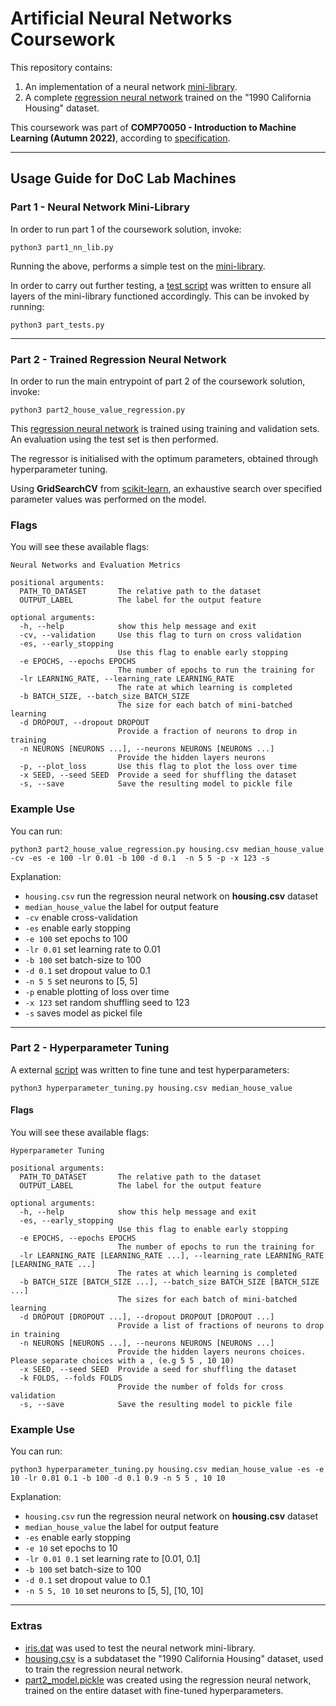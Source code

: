 # Artificial Neural Networks Coursework

This repository contains:  
1. An implementation of a neural network [mini-library](part1_nn_lib.py).
2. A complete [regression neural network](part2_house_value_regression.py) trained on the "1990 California Housing" dataset.

This coursework was part of **COMP70050 - Introduction to Machine Learning (Autumn 2022)**, according to [specification](specifcation.pdf).

----

## Usage Guide for DoC Lab Machines
### Part 1 - Neural Network Mini-Library

In order to run part 1 of the coursework solution, invoke:
```
python3 part1_nn_lib.py
```  
Running the above, performs a simple test on the [mini-library](part1_nn_lib.py).   

In order to carry out further testing, a [test script](part1_tests.py) was written to ensure all layers of the mini-library functioned accordingly. This can be invoked by running:
```
python3 part_tests.py
```

----
 
### Part 2 - Trained Regression Neural Network

In order to run the main entrypoint of part 2 of the coursework solution, invoke:
```
python3 part2_house_value_regression.py
```  
This [regression neural network](part2_house_value_regression.py) is trained using training and validation sets. An evaluation using the test set is then performed.  

The regressor is initialised with the optimum parameters, obtained through hyperparameter tuning.  


Using **GridSearchCV** from [scikit-learn](https://scikit-learn.org/stable/install.html), an exhaustive search over specified parameter values was performed on the model.

### Flags
You will see these available flags:
```
Neural Networks and Evaluation Metrics

positional arguments:
  PATH_TO_DATASET       The relative path to the dataset
  OUTPUT_LABEL          The label for the output feature

optional arguments:
  -h, --help            show this help message and exit
  -cv, --validation     Use this flag to turn on cross validation
  -es, --early_stopping
                        Use this flag to enable early stopping
  -e EPOCHS, --epochs EPOCHS
                        The number of epochs to run the training for
  -lr LEARNING_RATE, --learning_rate LEARNING_RATE
                        The rate at which learning is completed
  -b BATCH_SIZE, --batch_size BATCH_SIZE
                        The size for each batch of mini-batched learning
  -d DROPOUT, --dropout DROPOUT
                        Provide a fraction of neurons to drop in training
  -n NEURONS [NEURONS ...], --neurons NEURONS [NEURONS ...]
                        Provide the hidden layers neurons
  -p, --plot_loss       Use this flag to plot the loss over time
  -x SEED, --seed SEED  Provide a seed for shuffling the dataset
  -s, --save            Save the resulting model to pickle file
```
### Example Use
You can run:
```
python3 part2_house_value_regression.py housing.csv median_house_value -cv -es -e 100 -lr 0.01 -b 100 -d 0.1  -n 5 5 -p -x 123 -s
```
Explanation:
- ```housing.csv``` run the regression neural network on **housing.csv** dataset
- ```median_house_value``` the label for output feature
- ```-cv``` enable cross-validation
- ```-es``` enable early stopping
- ```-e 100``` set epochs to 100
- ```-lr 0.01``` set learning rate to 0.01
- ```-b 100``` set batch-size to 100
- ```-d 0.1``` set dropout value to 0.1
- ```-n 5 5``` set neurons to [5, 5]
- ```-p``` enable plotting of loss over time
- ```-x 123``` set random shuffling seed to 123
- ```-s``` saves model as pickel file

----
### Part 2 - Hyperparameter Tuning
A external [script](hyperparameter_tuning.py) was written to fine tune and test hyperparameters:  
```
python3 hyperparameter_tuning.py housing.csv median_house_value
```
#### Flags
You will see these available flags:
```
Hyperparameter Tuning

positional arguments:
  PATH_TO_DATASET       The relative path to the dataset
  OUTPUT_LABEL          The label for the output feature

optional arguments:
  -h, --help            show this help message and exit
  -es, --early_stopping
                        Use this flag to enable early stopping
  -e EPOCHS, --epochs EPOCHS
                        The number of epochs to run the training for
  -lr LEARNING_RATE [LEARNING_RATE ...], --learning_rate LEARNING_RATE [LEARNING_RATE ...]
                        The rates at which learning is completed
  -b BATCH_SIZE [BATCH_SIZE ...], --batch_size BATCH_SIZE [BATCH_SIZE ...]
                        The sizes for each batch of mini-batched learning
  -d DROPOUT [DROPOUT ...], --dropout DROPOUT [DROPOUT ...]
                        Provide a list of fractions of neurons to drop in training
  -n NEURONS [NEURONS ...], --neurons NEURONS [NEURONS ...]
                        Provide the hidden layers neurons choices. Please separate choices with a , (e.g 5 5 , 10 10)
  -x SEED, --seed SEED  Provide a seed for shuffling the dataset
  -k FOLDS, --folds FOLDS
                        Provide the number of folds for cross validation
  -s, --save            Save the resulting model to pickle file
  ```
### Example Use
You can run:
```
python3 hyperparameter_tuning.py housing.csv median_house_value -es -e 10 -lr 0.01 0.1 -b 100 -d 0.1 0.9 -n 5 5 , 10 10
```
Explanation:
- ```housing.csv``` run the regression neural network on **housing.csv** dataset
- ```median_house_value``` the label for output feature
- ```-es``` enable early stopping
- ```-e 10``` set epochs to 10
- ```-lr 0.01 0.1``` set learning rate to [0.01, 0.1]
- ```-b 100``` set batch-size to 100
- ```-d 0.1``` set dropout value to 0.1
- ```-n 5 5, 10 10``` set neurons to [5, 5], [10, 10]  
  
----
### Extras
- [iris.dat](iris.dat) was used to test the neural network mini-library.
- [housing.csv](housing.csv) is a subdataset the "1990 California Housing" dataset, used to train the regression neural network.
- [part2_model.pickle](part2_model.pickle]) was created using the regression neural network, trained on the entire dataset with fine-tuned hyperparameters.
